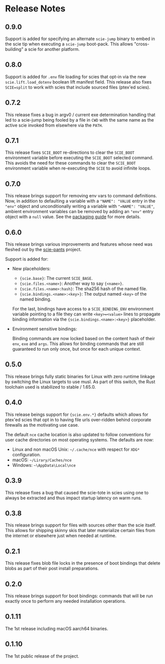 # Release Notes

## 0.9.0

Support is added for specifying an alternate `scie-jump` binary to embed in the scie tip when
executing a `scie-jump` boot-pack. This allows "cross-building" a scie for another platform.

## 0.8.0

Support is added for `.env` file loading for scies that opt-in via the new `scie.lift.load_dotenv`
boolean lift manifest field. This release also fixes `SCIE=split` to work with scies that include
sourced files (ptex'ed scies).

## 0.7.2

This release fixes a bug in argv0 / current exe determination handling that led to a scie-jump
being fooled by a file in `CWD` with the same name as the active scie invoked from elsewhere via
the `PATH`.

## 0.7.1

This release fixes `SCIE_BOOT` re-directions to clear the `SCIE_BOOT` environment variable before
executing the `SCIE_BOOT` selected command. This avoids the need for these commands to clear the
`SCIE_BOOT` environment variable when re-executing the `SCIE` to avoid infinite loops.

## 0.7.0

This release brings support for removing env vars to command definitions. Now, in addition to
defaulting a variable with a `"NAME": "VALUE` entry in the `"env"` object and unconditionally
writing a variable with `"=NAME": "VALUE"`, ambient environment variables can be removed by adding
an `"env"` entry object with a `null` value. See the [packaging guide](docs/packaging.md) for more
details.

## 0.6.0

This release brings various improvements and features whose need was fleshed out by the
[scie-pants](https://github.com/pantsbuild/scie-pants) project.

Support is added for:

+ New placeholders:

  - `{scie.base}`: The current `SCIE_BASE`.
  - `{scie.files.<name>}`: Another way to say `{<name>}`.
  - `{scie.files.<name>:hash}`: The sha256 hash of the named file.
  - `{scie.bindings.<name>:<key>}`: The output named `<key>` of the named binding.

  For the last, bindings have access to a `SCIE_BINDING_ENV` environment variable pointing to a
  file they can write `<key>=<value>` lines to propagate binding information via the
  `{scie.bindings.<name>:<key>}` placeholder.

+ Environment sensitive bindings:

  Binding commands are now locked based on the content hash of their `env`, `exe` and `args`. This
  allows for binding commands that are still guaranteed to run only once, but once for each unique
  context.

## 0.5.0

This release brings fully static binaries for Linux with zero runtime
linkage by switching the Linux targets to use musl. As part of this
switch, the Rust toolchain used is stabilized to stable / 1.65.0.

## 0.4.0

This release beings support for `{scie.env.*}` defaults which allows for ptex'ed scies that opt
in to having file urls over-ridden behind corporate firewalls as the motivating use case.

The default `nce` cache location is also updated to follow conventions for user cache directories
on most operating systems. The defaults are now:
+ Linux and non macOS Unix: `~/.cache/nce` with respect for `XDG*` configuration.
+ macOS: `~/Lirary/Caches/nce`
+ Windows: `~\AppData\Local\nce`

## 0.3.9

This release fixes a bug that caused the scie-tote in scies using one to always be extracted and
thus impact startup latency on warm runs.

## 0.3.8

This release brings support for files with sources other than the scie itself. This allows for
shipping skinny skis that later materialize certain files from the internet or elsewhere just when
needed at runtime.

## 0.2.1

This release fixes blob file locks in the presence of boot bindings that delete blobs as part of
their post install preparations.

## 0.2.0

This release brings support for boot bindings: commands that will be run exactly once to perform
any needed installation operations.

## 0.1.11

The 1st release including macOS aarch64 binaries.

## 0.1.10

The 1st public release of the project.
